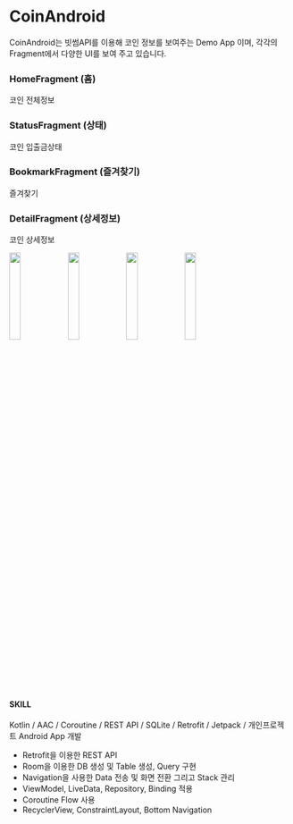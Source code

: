 # CoinAndroid
CoinAndroid는 빗썸API를 이용해 코인 정보를 보여주는 Demo App 이며,
각각의 Fragment에서 다양한 UI를 보여 주고 있습니다.

### HomeFragment (홈)
코인 전체정보

### StatusFragment (상태)
코인 입출금상태

### BookmarkFragment (즐겨찾기)
즐겨찾기

### DetailFragment (상세정보)
코인 상세정보


<img width="20%" src="https://user-images.githubusercontent.com/4668311/220565055-68a238f9-de95-4140-b16d-9b05eb09b047.jpg"/> <img width="20%" src="https://user-images.githubusercontent.com/4668311/220565084-b2702c17-3380-4e09-8271-2732c97508bc.jpg"/> <img width="20%" src="https://user-images.githubusercontent.com/4668311/220565093-5ae4e444-12f4-4cfa-b511-ba83ef6639a9.jpg"/> <img width="20%" src="https://user-images.githubusercontent.com/4668311/220565122-67e40da6-888f-4c65-bace-44e62770d3dc.jpg"/>


#### SKILL
Kotlin / AAC / Coroutine / REST API / SQLite / Retrofit / Jetpack / 개인프로젝트
Android App 개발 
- Retrofit을 이용한 REST API 
- Room을 이용한 DB 생성 및 Table 생성, Query 구현
- Navigation을 사용한 Data 전송 및 화면 전환 그리고 Stack 관리
- ViewModel, LiveData, Repository, Binding 적용
- Coroutine Flow 사용
- RecyclerView, ConstraintLayout, Bottom Navigation
